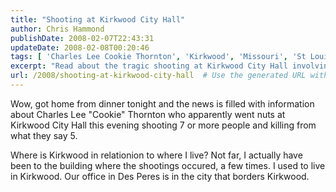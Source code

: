 ```yaml
---
title: "Shooting at Kirkwood City Hall"
author: Chris Hammond
publishDate: 2008-02-07T22:43:31
updateDate: 2008-02-08T00:20:46
tags: [ 'Charles Lee Cookie Thornton', 'Kirkwood', 'Missouri', 'St Louis' ]
excerpt: "Read about the tragic shooting at Kirkwood City Hall involving Charles Lee \"Cookie\" Thornton. Stay informed on the latest news and updates."
url: /2008/shooting-at-kirkwood-city-hall  # Use the generated URL with year
---
```

<p>Wow, got home from dinner tonight and the news is filled with information about Charles Lee "Cookie" Thornton who apparently went nuts at Kirkwood City Hall this evening shooting 7 or more people and killing from what they say 5.</p> <p>Where is Kirkwood in relationion to where I live? Not far, I actually have been to the building where the shootings occured, a few times. I used to live in Kirkwood. Our office in Des Peres is&#160;in the city that borders Kirkwood.</p> <p>&#160;</p>


